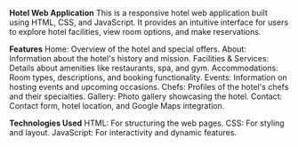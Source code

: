 


**Hotel Web Application**
This is a responsive hotel web application built using HTML, CSS, and JavaScript. It provides an intuitive interface for users to explore hotel facilities, view room options, and make reservations.

**Features**
Home: Overview of the hotel and special offers.
About: Information about the hotel's history and mission.
Facilities & Services: Details about amenities like restaurants, spa, and gym.
Accommodations: Room types, descriptions, and booking functionality.
Events: Information on hosting events and upcoming occasions.
Chefs: Profiles of the hotel's chefs and their specialties.
Gallery: Photo gallery showcasing the hotel.
Contact: Contact form, hotel location, and Google Maps integration.

**Technologies Used**
HTML: For structuring the web pages.
CSS: For styling and layout.
JavaScript: For interactivity and dynamic features.
